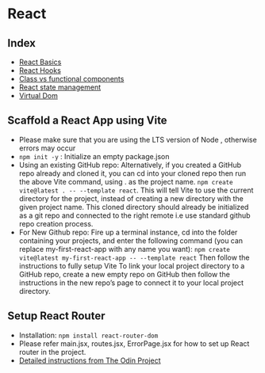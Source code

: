 # React

## Index

- [React Basics](./react-basics.md)
- [React Hooks](./react-hooks.md)
- [Class vs functional components](./class-vs-functional-components.md)
- [React state management](./react-state-management.md)
- [Virtual Dom](./virtualdom.md)

## Scaffold a React App using Vite

- Please make sure that you are using the LTS version of Node , otherwise errors may occur
- `npm init -y` : Initialize an empty package.json
- Using an existing GitHub repo: Alternatively, if you created a GitHub repo already and cloned it, you can cd into your cloned repo then run the above Vite command, using . as the project name. `npm create vite@latest . -- --template react`. This will tell Vite to use the current directory for the project, instead of creating a new directory with the given project name. This cloned directory should already be initialized as a git repo and connected to the right remote i.e use standard github repo creation process.
- For New Github repo: Fire up a terminal instance, cd into the folder containing your projects, and enter the following command (you can replace my-first-react-app with any name you want): `npm create vite@latest my-first-react-app -- --template react` Then follow the instructions to fully setup Vite To link your local project directory to a GitHub repo, create a new empty repo on GitHub then follow the instructions in the new repo’s page to connect it to your local project directory.

## Setup React Router

- Installation: `npm install react-router-dom`
- Please refer main.jsx, routes.jsx, ErrorPage.jsx for how to set up React router in the project.
- [Detailed instructions from The Odin Project](https://www.theodinproject.com/lessons/node-path-react-new-react-router)
